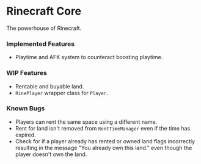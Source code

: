 # Rinecraft Core
The powerhouse of Rinecraft.

### Implemented Features
* Playtime and AFK system to counteract boosting playtime.

### WIP Features
* Rentable and buyable land.
* `RinePlayer` wrapper class for `Player`. 

### Known Bugs
* Players can rent the same space using a different name.
* Rent for land isn't removed from `RentTimeManager` even if the time has expired.
* Check for if a player already has rented or owned land flags incorrectly resulting
in the message "You already own this land." even though the player doesn't
own the land.